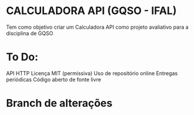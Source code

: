 #  CALCULADORA API (GQSO - IFAL)
Tem como objetivo criar um Calculadora API como projeto avaliativo para a disciplina de GQSO

#  To Do:
API HTTP
Licença MIT (permissiva)
Uso de repositório online
Entregas periódicas
Código aberto de fonte livre

# Branch de alterações
